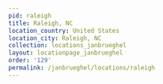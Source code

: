 ```yaml
---
pid: raleigh
title: Raleigh, NC
location_country: United States
location_city: Raleigh, NC
collection: locations_janbrueghel
layout: locationpage_janbrueghel
order: '129'
permalink: /janbrueghel/locations/raleigh
---
```

